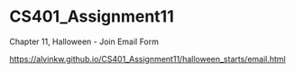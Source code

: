 # CS401_Assignment11
Chapter 11, Halloween - Join Email Form

https://alvinkw.github.io/CS401_Assignment11/halloween_starts/email.html
